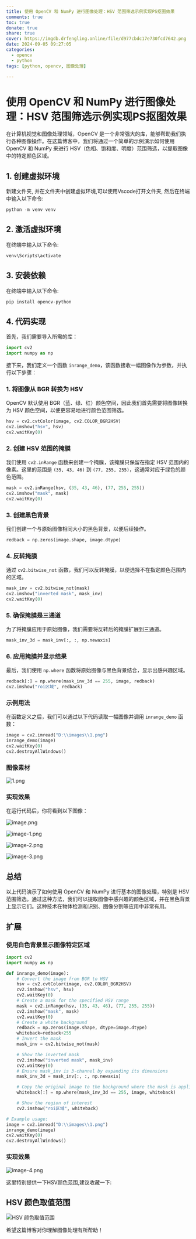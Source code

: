 ```yaml
---
title: 使用 OpenCV 和 NumPy 进行图像处理：HSV 范围筛选示例实现PS抠图效果
comments: true
toc: true
donate: true
share: true
cover: https://imgdb.drfengling.online/file/d977cbdc17e730fcd7642.png
date: 2024-09-05 09:27:05
categories:
  - opencv 
  - python
tags: [python, opencv, 图像处理]

---
```


# 使用 OpenCV 和 NumPy 进行图像处理：HSV 范围筛选示例实现PS抠图效果

在计算机视觉和图像处理领域，OpenCV 是一个非常强大的库，能够帮助我们执行各种图像操作。在这篇博客中，我们将通过一个简单的示例演示如何使用 OpenCV 和 NumPy 来进行 HSV（色相、饱和度、明度）范围筛选，以提取图像中的特定颜色区域。

## 1. 创建虚拟环境

新建文件夹, 并在文件夹中创建虚拟环境,可以使用Vscode打开文件夹, 然后在终端中输入以下命令:

```powershell
python -m venv venv
```

<!--more-->

## 2. 激活虚拟环境

在终端中输入以下命令:

```powershell
venv\Scripts\activate
```

## 3. 安装依赖

在终端中输入以下命令:

```powershell
pip install opencv-python
```

## 4. 代码实现

首先，我们需要导入所需的库：

```python
import cv2
import numpy as np
```

接下来，我们定义一个函数 `inrange_demo`，该函数接收一幅图像作为参数，并执行以下步骤：

### 1. 将图像从 BGR 转换为 HSV

OpenCV 默认使用 BGR（蓝、绿、红）颜色空间，因此我们首先需要将图像转换为 HSV 颜色空间，以便更容易地进行颜色范围筛选。

```python
hsv = cv2.cvtColor(image, cv2.COLOR_BGR2HSV)
cv2.imshow("hsv", hsv)
cv2.waitKey(0)
```

### 2. 创建 HSV 范围的掩膜

我们使用 `cv2.inRange` 函数来创建一个掩膜，该掩膜只保留在指定 HSV 范围内的像素。这里的范围是 `(35, 43, 46)` 到 `(77, 255, 255)`，这通常对应于绿色的颜色范围。

```python
mask = cv2.inRange(hsv, (35, 43, 46), (77, 255, 255))
cv2.imshow("mask", mask)
cv2.waitKey(0)
```

### 3. 创建黑色背景

我们创建一个与原始图像相同大小的黑色背景，以便后续操作。

```python
redback = np.zeros(image.shape, image.dtype)
```

### 4. 反转掩膜

通过 `cv2.bitwise_not` 函数，我们可以反转掩膜，以便选择不在指定颜色范围内的区域。

```python
mask_inv = cv2.bitwise_not(mask)
cv2.imshow("inverted mask", mask_inv)
cv2.waitKey(0)
```

### 5. 确保掩膜是三通道

为了将掩膜应用于原始图像，我们需要将反转后的掩膜扩展到三通道。

```python
mask_inv_3d = mask_inv[:, :, np.newaxis]
```

### 6. 应用掩膜并显示结果

最后，我们使用 `np.where` 函数将原始图像与黑色背景结合，显示出感兴趣区域。

```python
redback[:] = np.where(mask_inv_3d == 255, image, redback)
cv2.imshow("roi区域", redback)
```

### 示例用法

在函数定义之后，我们可以通过以下代码读取一幅图像并调用 `inrange_demo` 函数：

```python
image = cv2.imread("D:\\images\\1.png")
inrange_demo(image)
cv2.waitKey(0)
cv2.destroyAllWindows()
```

### 图像素材

![1.png](https://imgdb.drfengling.online/file/d977cbdc17e730fcd7642.png)

### 实现效果

在运行代码后，你将看到以下图像：

![image.png](https://imgdb.drfengling.online/file/304b7cd752e5912e4bdfb.png)

![image-1.png](https://imgdb.drfengling.online/file/ff0fd0b938eba444a8e83.png)

![image-2.png](https://imgdb.drfengling.online/file/bbebef46613c957d10bf8.png)

![image-3.png](https://imgdb.drfengling.online/file/1c37a7fc8735d74ab72e0.png)

## 总结

以上代码演示了如何使用 OpenCV 和 NumPy 进行基本的图像处理，特别是 HSV 范围筛选。通过这种方法，我们可以提取图像中感兴趣的颜色区域，并在黑色背景上显示它们。这种技术在物体检测和识别、图像分割等应用中非常有用。

## 扩展

### 使用白色背景显示图像特定区域

```python
import cv2
import numpy as np

def inrange_demo(image):
    # Convert the image from BGR to HSV
    hsv = cv2.cvtColor(image, cv2.COLOR_BGR2HSV)
    cv2.imshow("hsv", hsv)
    cv2.waitKey(0)
    # Create a mask for the specified HSV range
    mask = cv2.inRange(hsv, (35, 43, 46), (77, 255, 255))
    cv2.imshow("mask", mask)
    cv2.waitKey(0)
    # Create a white background
    redback = np.zeros(image.shape, dtype=image.dtype)
    whiteback=redback+255
    # Invert the mask
    mask_inv = cv2.bitwise_not(mask)

    # Show the inverted mask
    cv2.imshow("inverted mask", mask_inv)
    cv2.waitKey(0)
    # Ensure mask_inv is 3-channel by expanding its dimensions
    mask_inv_3d = mask_inv[:, :, np.newaxis]

    # Copy the original image to the background where the mask is applied
    whiteback[:] = np.where(mask_inv_3d == 255, image, whiteback)

    # Show the region of interest
    cv2.imshow("roi区域", whiteback)

# Example usage:
image = cv2.imread("D:\\images\\1.png")
inrange_demo(image)
cv2.waitKey(0)
cv2.destroyAllWindows()

```

### 实现效果

![image-4.png](https://imgdb.drfengling.online/file/0b3b82848bd3b211e5173.png)

这里特别提供一下HSV颜色范围,建议收藏一下:

## HSV 颜色取值范围

![HSV 颜色取值范围](https://imgdb.drfengling.online/file/75477e40a87b2423e309c.png)

希望这篇博客对你理解图像处理有所帮助！